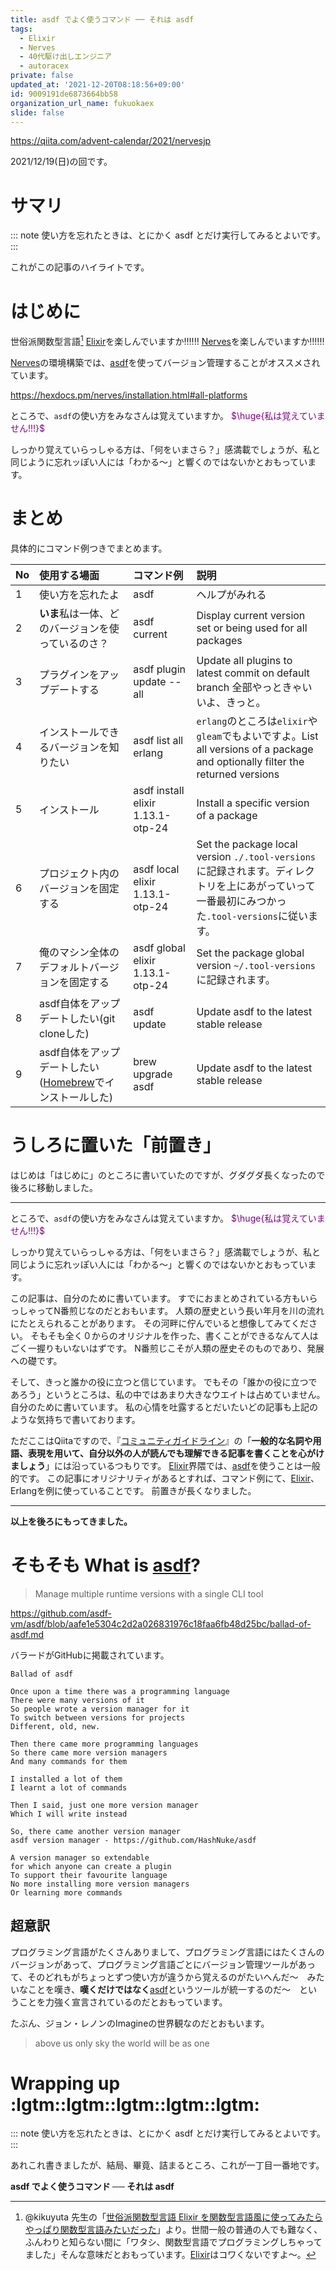 ```yaml
---
title: asdf でよく使うコマンド ── それは asdf
tags:
  - Elixir
  - Nerves
  - 40代駆け出しエンジニア
  - autoracex
private: false
updated_at: '2021-12-20T08:18:56+09:00'
id: 9009191de6873664bb58
organization_url_name: fukuokaex
slide: false
---
```

https://qiita.com/advent-calendar/2021/nervesjp

2021/12/19(日)の回です。

# サマリ

::: note
使い方を忘れたときは、とにかく asdf とだけ実行してみるとよいです。
:::

これがこの記事のハイライトです。

# はじめに

世俗派関数型言語[^1] [Elixir](https://elixir-lang.org/)を楽しんでいますか:bangbang::bangbang::bangbang:
[Nerves](https://www.nerves-project.org/)を楽しんでいますか:bangbang::bangbang::bangbang:

[^1]: @kikuyuta 先生の「[世俗派関数型言語 Elixir を関数型言語風に使ってみたらやっぱり関数型言語みたいだった](https://qiita.com/kikuyuta/items/afa4c264720eb29d9760)」より。世間一般の普通の人でも難なく、ふんわりと知らない間に「ワタシ、関数型言語でプログラミングしちゃってました」そんな意味だとおもっています。[Elixir](https://elixir-lang.org/)はコワくないですよ〜。

[Nerves](https://www.nerves-project.org/)の環境構築では、[asdf](https://asdf-vm.com/)を使ってバージョン管理することがオススメされています。

https://hexdocs.pm/nerves/installation.html#all-platforms

ところで、`asdf`の使い方をみなさんは覚えていますか。
<font color="purple">$\huge{私は覚えていません!!!}$</font>

しっかり覚えていらっしゃる方は、「何をいまさら？」感満載でしょうが、私と同じように忘れッぽい人には「わかる〜」と響くのではないかとおもっています。



# まとめ

具体的にコマンド例つきでまとめます。

|No| 使用する場面 | コマンド例 | 説明 |
|:-|:-|:-|:-|
|1| 使い方を忘れたよ  | asdf  | ヘルプがみれる  |
|2| **いま**私は一体、どのバージョンを使っているのさ？| asdf current | Display current version set or being used for all packages|
|3| プラグインをアップデートする  | asdf plugin update --all  | Update all plugins to latest commit on default branch 全部やっときゃいいよ、きっと。 |
|4| インストールできるバージョンを知りたい  | asdf list all erlang   | `erlang`のところは`elixir`や`gleam`でもよいですよ。List all versions of a package and optionally filter the returned versions |
|5| インストール | asdf install elixir 1.13.1-otp-24 | Install a specific version of a package |
|6| プロジェクト内のバージョンを固定する |asdf local elixir 1.13.1-otp-24 | Set the package local version `./.tool-versions`に記録されます。ディレクトリを上にあがっていって一番最初にみつかった`.tool-versions`に従います。|
|7| 俺のマシン全体のデフォルトバージョンを固定する | asdf global elixir 1.13.1-otp-24 |Set the package global version `~/.tool-versions`に記録されます。|
|8| asdf自体をアップデートしたい(git cloneした) | asdf update | Update asdf to the latest stable release|
|9| asdf自体をアップデートしたい([Homebrew](https://brew.sh/index_ja)でインストールした) | brew upgrade asdf |Update asdf to the latest stable release |

# うしろに置いた「前置き」

はじめは「はじめに」のところに書いていたのですが、グダグダ長くなったので後ろに移動しました。

---

ところで、`asdf`の使い方をみなさんは覚えていますか。
<font color="purple">$\huge{私は覚えていません!!!}$</font>

しっかり覚えていらっしゃる方は、「何をいまさら？」感満載でしょうが、私と同じように忘れッぽい人には「わかる〜」と響くのではないかとおもっています。



この記事は、自分のために書いています。
すでにおまとめされている方もいらっしゃってN番煎じなのだとおもいます。
人類の歴史という長い年月を川の流れにたとえられることがあります。
その河畔に佇んでいると想像してみてください。
そもそも全く０からのオリジナルを作った、書くことができるなんて人はごく一握りもいないはずです。
N番煎じこそが人類の歴史そのものであり、発展への礎です。

そして、きっと誰かの役に立つと信じています。
でもその「誰かの役に立つであろう」というところは、私の中ではあまり大きなウエイトは占めていません。
自分のために書いています。
私の心情を吐露するとだいたいどの記事も上記のような気持ちで書いております。

ただここはQiitaですので、『[コミュニティガイドライン](https://help.qiita.com/ja/articles/qiita-community-guideline)』の「**一般的な名詞や用語、表現を用いて、自分以外の人が読んでも理解できる記事を書くことを心がけましょう**」には沿っているつもりです。
[Elixir](https://elixir-lang.org/)界隈では、[asdf](https://asdf-vm.com/)を使うことは一般的です。
この記事にオリジナリティがあるとすれば、コマンド例にて、[Elixir](https://elixir-lang.org/)、Erlangを例に使っていることです。
前置きが長くなりました。

---

**以上を後ろにもってきました。**

# そもそも What is [asdf](https://asdf-vm.com/)?

> Manage multiple runtime versions with a single CLI tool

https://github.com/asdf-vm/asdf/blob/aafe1e5304c2d2a026831976c18faa6fb48d25bc/ballad-of-asdf.md

バラードがGitHubに掲載されています。

```
Ballad of asdf

Once upon a time there was a programming language
There were many versions of it
So people wrote a version manager for it
To switch between versions for projects
Different, old, new.

Then there came more programming languages
So there came more version managers
And many commands for them

I installed a lot of them
I learnt a lot of commands

Then I said, just one more version manager
Which I will write instead

So, there came another version manager
asdf version manager - https://github.com/HashNuke/asdf

A version manager so extendable
for which anyone can create a plugin
To support their favourite language
No more installing more version managers
Or learning more commands
```

## 超意訳

プログラミング言語がたくさんありまして、プログラミング言語にはたくさんのバージョンがあって、プログラミング言語ごとにバージョン管理ツールがあって、そのどれもがちょっとずつ使い方が違うから覚えるのがたいへんだ〜　みたいなことを嘆き、**嘆くだけではなく**[asdf](https://asdf-vm.com/)というツールが統一するのだ〜　ということを力強く宣言されているのだとおもっています。

たぶん、ジョン・レノンのImagineの世界観なのだとおもいます。

> above us only sky
> the world will be as one



# Wrapping up :lgtm::lgtm::lgtm::lgtm::lgtm: 




::: note
使い方を忘れたときは、とにかく asdf とだけ実行してみるとよいです。
:::

あれこれ書きましたが、結局、畢竟、詰まるところ、これが一丁目一番地です。

**asdf でよく使うコマンド ── それは asdf**

